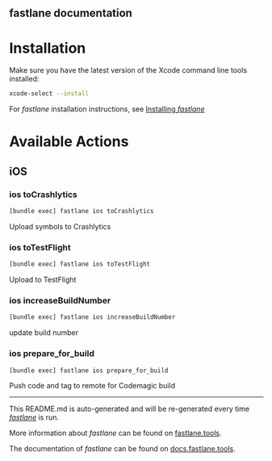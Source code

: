 fastlane documentation
----

# Installation

Make sure you have the latest version of the Xcode command line tools installed:

```sh
xcode-select --install
```

For _fastlane_ installation instructions, see [Installing _fastlane_](https://docs.fastlane.tools/#installing-fastlane)

# Available Actions

## iOS

### ios toCrashlytics

```sh
[bundle exec] fastlane ios toCrashlytics
```

Upload symbols to Crashlytics

### ios toTestFlight

```sh
[bundle exec] fastlane ios toTestFlight
```

Upload to TestFlight

### ios increaseBuildNumber

```sh
[bundle exec] fastlane ios increaseBuildNumber
```

update build number

### ios prepare_for_build

```sh
[bundle exec] fastlane ios prepare_for_build
```

Push code and tag to remote for Codemagic build

----

This README.md is auto-generated and will be re-generated every time [_fastlane_](https://fastlane.tools) is run.

More information about _fastlane_ can be found on [fastlane.tools](https://fastlane.tools).

The documentation of _fastlane_ can be found on [docs.fastlane.tools](https://docs.fastlane.tools).
